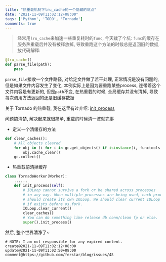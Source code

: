 ```yaml
---
title: "热重载机制下lru_cache的一个隐藏的坑点"
date: "2021-11-09T11:02:12+08:00"
tags: ['Python', 'TODO', 'Tornado']
comments: true
---
```


> 经常用`lru_cache`来加速一些重复耗时的`func`, 今天栽了个坑: `func`的缓存在服务热重载后并没有被释放掉, 导致重跑这个方法的时候总是返回旧的数据, 放代码解释:

```python
@lru_cache()
def parse_file(path):
    pass
```

`parse_file`接收一个文件路径, 对给定文件做了若干处理, 正常情况是没有问题的, 但是如果文件内容发生了变化, 本例实际上是因为要重跑某些process, 连带着这个文件内容是有更新的, 但是`path`不变, 在热重载的时候, 全局缓存并没有清掉, 导致每次调用方法返回的还是旧缓存数据

关于 Tornado 的热重载, 我在这里有过介绍: [init_process](/post/issue-39)

问题搞清楚, 解决起来就很简单, 重载的时候清一波就完事

- 定义一个清缓存的方法

```python
def clear_caches():
    # All objects cleared
    for obj in (i for i in gc.get_objects() if isinstance(i, functools._lru_cache_wrapper)):
        obj.cache_clear()
    gc.collect()
```

- 热重载前清掉缓存

```python
class TornadoWorker(Worker):
    ......
    def init_process(self):
        # IOLoop cannot survive a fork or be shared across processes
        # in any way. When multiple processes are being used, each process
        # should create its own IOLoop. We should clear current IOLoop
        # if exists before os.fork.
        IOLoop.clear_current()
        clear_caches()
        # You can do something like release db conn/clean fp or else.
        super().init_process()
```

然后, 整个世界清净了~



```
# NOTE: I am not responsible for any expired content.
create@2021-11-09T11:02:12+08:00
update@2021-11-09T11:02:50+08:00
comment@https://github.com/ferstar/blog/issues/48
```
